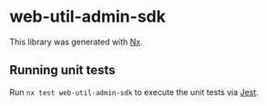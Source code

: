 # web-util-admin-sdk

This library was generated with [Nx](https://nx.dev).

## Running unit tests

Run `nx test web-util-admin-sdk` to execute the unit tests via [Jest](https://jestjs.io).
